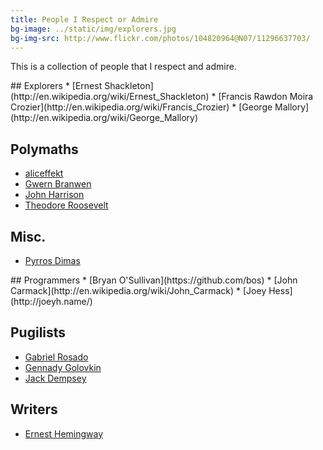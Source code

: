 ```yaml
---
title: People I Respect or Admire
bg-image: ../static/img/explorers.jpg
bg-img-src: http://www.flickr.com/photos/104820964@N07/11296637703/
---
```


This is a collection of people that I respect and admire.

<div class="col-6-12">
## Explorers
* [Ernest Shackleton](http://en.wikipedia.org/wiki/Ernest_Shackleton)
* [Francis Rawdon Moira Crozier](http://en.wikipedia.org/wiki/Francis_Crozier)
* [George Mallory](http://en.wikipedia.org/wiki/George_Mallory)

## Polymaths
* [aliceffekt](http://wiki.xxiivv.com/)
* [Gwern Branwen](http://gwern.net/)
* [John Harrison](http://en.wikipedia.org/wiki/John_Harrison)
* [Theodore Roosevelt](http://en.wikipedia.org/wiki/Theodore_Roosevelt)

## Misc.
* [Pyrros Dimas](https://en.wikipedia.org/wiki/Pyrros_Dimas)
</div>

<div class="col-6-12">
## Programmers
* [Bryan O'Sullivan](https://github.com/bos)
* [John Carmack](http://en.wikipedia.org/wiki/John_Carmack)
* [Joey Hess](http://joeyh.name/)

## Pugilists
* [Gabriel Rosado](http://en.wikipedia.org/wiki/Gabriel_Rosado)
* [Gennady Golovkin](http://en.wikipedia.org/wiki/Gennady_Golovkin)
* [Jack Dempsey](http://en.wikipedia.org/wiki/Jack_Dempsey)

## Writers
* [Ernest Hemingway](http://en.wikipedia.org/wiki/Ernest_Hemingway)
</div>
